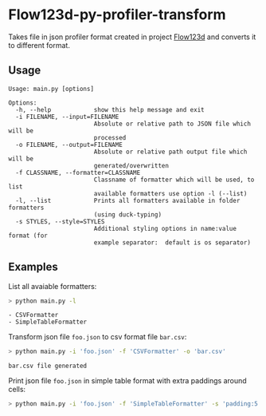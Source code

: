 # Flow123d-py-profiler-transform

Takes file in json profiler format created in project [Flow123d](https://github.com/flow123d/flow123d) and
converts it to different format.

## Usage
```
Usage: main.py [options]

Options:
  -h, --help            show this help message and exit
  -i FILENAME, --input=FILENAME
                        Absolute or relative path to JSON file which will be
                        processed
  -o FILENAME, --output=FILENAME
                        Absolute or relative path output file which will be
                        generated/overwritten
  -f CLASSNAME, --formatter=CLASSNAME
                        Classname of formatter which will be used, to list
                        available formatters use option -l (--list)
  -l, --list            Prints all formatters available in folder formatters
                        (using duck-typing)
  -s STYLES, --style=STYLES
                        Additional styling options in name:value format (for
                        example separator:  default is os separator)

```
## Examples
List all avaiable formatters:

```bash
> python main.py -l
```
```
- CSVFormatter        
- SimpleTableFormatter
```

Transform json file ```foo.json``` to csv format file ```bar.csv```:

```bash
> python main.py -i 'foo.json' -f 'CSVFormatter' -o 'bar.csv'
```
```bar.csv file generated```

Print json file ```foo.json``` in simple table format with extra paddings around cells:

```bash
> python main.py -i 'foo.json' -f 'SimpleTableFormatter' -s 'padding:5'
```
